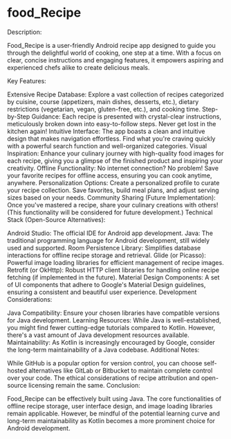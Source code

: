 # food_Recipe
Description:

Food_Recipe is a user-friendly Android recipe app designed to guide you through the delightful world of cooking, one step at a time. With a focus on clear, concise instructions and engaging features, it empowers aspiring and experienced chefs alike to create delicious meals.

Key Features:

Extensive Recipe Database: Explore a vast collection of recipes categorized by cuisine, course (appetizers, main dishes, desserts, etc.), dietary restrictions (vegetarian, vegan, gluten-free, etc.), and cooking time.
Step-by-Step Guidance: Each recipe is presented with crystal-clear instructions, meticulously broken down into easy-to-follow steps. Never get lost in the kitchen again!
Intuitive Interface: The app boasts a clean and intuitive design that makes navigation effortless. Find what you're craving quickly with a powerful search function and well-organized categories.
Visual Inspiration: Enhance your culinary journey with high-quality food images for each recipe, giving you a glimpse of the finished product and inspiring your creativity.
Offline Functionality: No internet connection? No problem! Save your favorite recipes for offline access, ensuring you can cook anytime, anywhere.
Personalization Options: Create a personalized profile to curate your recipe collection. Save favorites, build meal plans, and adjust serving sizes based on your needs.
Community Sharing (Future Implementation): Once you've mastered a recipe, share your culinary creations with others! (This functionality will be considered for future development.)
Technical Stack (Open-Source Alternatives):

Android Studio: The official IDE for Android app development.
Java: The traditional programming language for Android development, still widely used and supported.
Room Persistence Library: Simplifies database interactions for offline recipe storage and retrieval.
Glide (or Picasso): Powerful image loading libraries for efficient management of recipe images.
Retrofit (or OkHttp): Robust HTTP client libraries for handling online recipe fetching (if implemented in the future).
Material Design Components: A set of UI components that adhere to Google's Material Design guidelines, ensuring a consistent and beautiful user experience.
Development Considerations:

Java Compatibility: Ensure your chosen libraries have compatible versions for Java development.
Learning Resources: While Java is well-established, you might find fewer cutting-edge tutorials compared to Kotlin. However, there's a vast amount of Java development resources available.
Maintainability: As Kotlin is increasingly encouraged by Google, consider the long-term maintainability of a Java codebase.
Additional Notes:

While GitHub is a popular option for version control, you can choose self-hosted alternatives like GitLab or Bitbucket to maintain complete control over your code.
The ethical considerations of recipe attribution and open-source licensing remain the same.
Conclusion:

Food_Recipe can be effectively built using Java. The core functionalities of offline recipe storage, user interface design, and image loading libraries remain applicable. However, be mindful of the potential learning curve and long-term maintainability as Kotlin becomes a more prominent choice for Android development.
